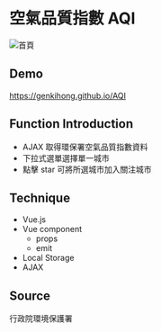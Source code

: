 # 空氣品質指數 AQI
![首頁](https://upload.cc/i1/2019/03/28/bseAvu.jpg "首頁畫面")

## Demo
https://genkihong.github.io/AQI

## Function Introduction
* AJAX 取得環保署空氣品質指數資料
* 下拉式選單選擇單一城市
* 點擊 star 可將所選城市加入關注城市

## Technique
* Vue.js 
* Vue component 
  * props 
  * emit 
* Local Storage
* AJAX

## Source
行政院環境保護署
